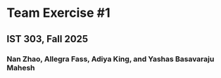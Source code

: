 # Team Exercise #1

## IST 303, Fall 2025

### Nan Zhao, Allegra Fass, Adiya King, and Yashas Basavaraju Mahesh
